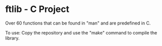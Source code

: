 # ftlib - C Project

Over 60 functions that can be found in "man" and are predefined in C.

To use:
Copy the repository and use the "make" command to compile the library.
